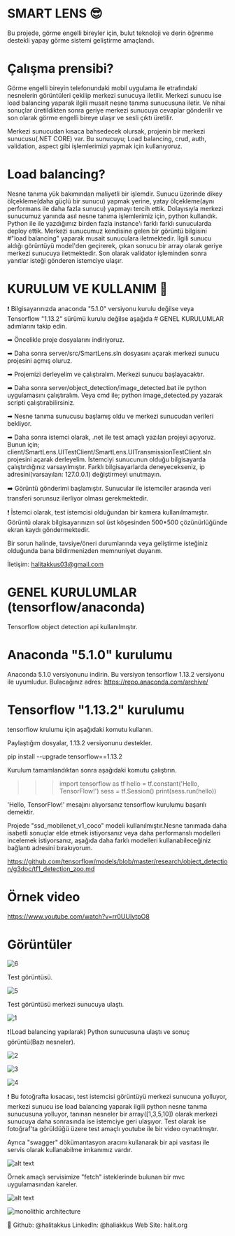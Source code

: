 # SMART LENS 😎
Bu projede, görme engelli bireyler için, bulut teknoloji ve derin öğrenme destekli yapay görme sistemi geliştirme amaçlandı.


# Çalışma prensibi?
Görme engelli bireyin telefonundaki mobil uygulama ile etrafındaki nesnelerin görüntüleri çekilip merkezi sunucuya iletilir. Merkezi sunucu ise load balancing yaparak ilgili musait nesne tanıma sunucusuna iletir. Ve nihai sonuçlar üretildikten sonra geriye merkezi sunucuya cevaplar gönderilir ve son olarak görme engelli bireye ulaşır ve sesli çıktı üretilir.

Merkezi sunucudan kısaca bahsedecek olursak, projenin bir merkezi sunucusu(.NET CORE) var. Bu sunucuyu; Load balancing, crud, auth, validation, aspect gibi işlemlerimizi
yapmak için kullanıyoruz. 

# Load balancing?
Nesne tanıma yük bakımından maliyetli bir işlemdir. Sunucu üzerinde dikey ölçekleme(daha güçlü bir sunucu) yapmak yerine,
yatay ölçekleme(aynı performans ile daha fazla sunucu) yapmayı tercih ettik. Dolayısıyla merkezi sunucumuz yanında asıl nesne tanıma işlemlerimiz için,
python kullandık. Python ile ile yazdığımız birden fazla instance'ı farklı farklı sunucularda deploy ettik.
Merkezi sunucumuz kendisine gelen bir görüntü bilgisini #"load balancing" yaparak musait sunuculara iletmektedir. İlgili sunucu aldığı görüntüyü model'den geçirerek,
çıkan sonucu bir array olarak geriye merkezi sunucuya iletmektedir. Son olarak validator işleminden sonra yanıtlar isteği gönderen istemciye ulaşır.



# KURULUM VE KULLANIM  🚀 

 ❗️ Bilgisayarınızda  anaconda "5.1.0" versiyonu kurulu değilse veya Tensorflow "1.13.2" sürümü kurulu değilse aşağıda # GENEL KURULUMLAR adımlarını takip edin.

➡ Öncelikle proje dosyalarını indiriyoruz.

➡ Daha sonra server/src/SmartLens.sln dosyasını açarak merkezi sunucu projesini açmış oluruz. 

➡ Projemizi derleyelim ve çalıştıralım. Merkezi sunucu başlayacaktır.

➡ Daha sonra server/object_detection/image_detected.bat ile python uygulamasını çalıştıralım. Veya cmd ile; python image_detected.py yazarak scripti çalıştırabilirsiniz.

➡ Nesne tanıma sunucusu başlamış oldu ve merkezi sunucudan verileri bekliyor.

➡ Daha sonra istemci olarak, .net ile test amaçlı yazılan projeyi açıyoruz. Bunun için; client/SmartLens.UITestClient/SmartLens.UITransmissionTestClient.sln 
projesini açarak derleyelim. İstemciyi sunucunun olduğu bilgisayarda çalıştırdığınız varsayılmıştır. Farklı bilgisayarlarda deneyecekseniz, ip adresini(varsayılan: 127.0.0.1) değiştirmeyi unutmayın.

➡️ Görüntü gönderimi başlamıştır. Sunucular ile istemciler arasında veri transferi sorunsuz ilerliyor olması gerekmektedir.

❗️ İstemci olarak, test istemcisi olduğundan bir kamera kullanılmamıştır. Görüntü olarak bilgisayarınızın sol üst köşesinden 500*500 çözünürlüğünde ekran kaydı göndermektedir.

Bir sorun halinde, tavsiye/öneri durumlarında veya geliştirme isteğiniz olduğunda bana bildirmenizden memnuniyet duyarım.

İletişim: halitakkus03@gmail.com



# GENEL KURULUMLAR (tensorflow/anaconda)

Tensorflow object detection api kullanılmıştır.

# Anaconda "5.1.0" kurulumu

Anaconda 5.1.0 versiyonunu indirin. Bu versiyon tensorflow 1.13.2 versiyonu ile uyumludur.
Bulacağınız adres: https://repo.anaconda.com/archive/

# Tensorflow "1.13.2" kurulumu

tensorflow krulumu için aşağıdaki komutu kullanın.

Paylaştığım dosyalar, 1.13.2 versiyonunu destekler.

pip install --upgrade tensorflow==1.13.2

Kurulum tamamlandıktan sonra aşağıdaki komutu çalıştırın.

>>> import tensorflow as tf
>>> hello = tf.constant('Hello, TensorFlow!')
>>> sess = tf.Session()
>>> print(sess.run(hello))



'Hello, TensorFlow!' mesajını alıyorsanız tensorflow kurulumu başarılı demektir.


 Projede "ssd_mobilenet_v1_coco" modeli kullanılmıştır.Nesne tanımada daha isabetli sonuçlar elde etmek istiyorsanız veya daha performanslı modelleri incelemek istiyorsanız, aşağıda daha farklı modelleri kullanabileceğiniz bağlantı adresini bırakıyorum.
 

https://github.com/tensorflow/models/blob/master/research/object_detection/g3doc/tf1_detection_zoo.md


# Örnek video

https://www.youtube.com/watch?v=rr0UUIytpO8

# Görüntüler


![6](https://user-images.githubusercontent.com/46889995/128303136-d6883c07-ddaf-4210-9937-6b8f82911856.jpg)

Test görüntüsü.

![5](https://user-images.githubusercontent.com/46889995/128303207-d7b2750f-f2ff-4295-9764-a5abc2381f1a.jpg)

Test görüntüsü merkezi sunucuya ulaştı.

![1](https://user-images.githubusercontent.com/46889995/128303104-54c63f07-a6cc-4af8-86b7-33c141a9af8f.jpg)


❗(Load balancing yapılarak) Python sunucusuna ulaştı ve sonuç görüntü(Bazı nesneler).



![2](https://user-images.githubusercontent.com/46889995/128303168-9952867b-203a-4546-aa86-3b2eb82e135a.jpg)

![3](https://user-images.githubusercontent.com/46889995/128303174-11d38e2e-8e30-4e14-b453-e092fd752f63.jpg)

![4](https://user-images.githubusercontent.com/46889995/128303181-e5cd10dd-233e-49bc-b503-d9926cb0980a.jpg)




❗️ Bu fotoğrafta kısacası, test istemcisi görüntüyü merkezi sunucuna yolluyor, merkezi sunucu ise load balancing yaparak ilgili python nesne tanıma sunucusuna yolluyor,
tanınan nesneler bir array([1,3,5,10]) olarak merkezi sunucuya daha sonrasında ise istemciye geri ulaşıyor.
Test olarak ise fotoğraf'ta görüldüğü üzere test amaçlı youtube ile bir video oynatılmıştır.

Ayrıca "swagger" dökümantasyon aracını kullanarak bir api vasıtası ile servis olarak kullanabilme imkanımız vardır. 

![alt text](https://cdn1.bbcode0.com/uploads/2021/6/4/6f80998016f17150fb4033e1ac82eccc-full.png)

Örnek amaçlı servisimize "fetch" isteklerinde bulunan bir mvc uygulamasından kareler.

![alt text](https://cdn1.bbcode0.com/uploads/2021/6/4/d2c7d3aabac966f29b3e3f1449244b5d-full.png)


![monolithic architecture](https://user-images.githubusercontent.com/46889995/130794414-cde05ba0-4257-4c2a-a11d-775753b37396.png)



👤
Github: @halitakkus
LinkedIn: @haliakkus
Web Site: halit.org
